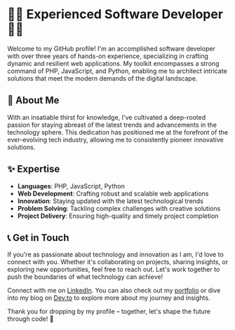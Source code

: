 # 👨‍💻 Experienced Software Developer 👩‍💻

Welcome to my GitHub profile! I'm an accomplished software developer with over three years of hands-on experience, specializing in crafting dynamic and resilient web applications. My toolkit encompasses a strong command of PHP, JavaScript, and Python, enabling me to architect intricate solutions that meet the modern demands of the digital landscape.

## 🌟 About Me

With an insatiable thirst for knowledge, I've cultivated a deep-rooted passion for staying abreast of the latest trends and advancements in the technology sphere. This dedication has positioned me at the forefront of the ever-evolving tech industry, allowing me to consistently pioneer innovative solutions.

## ✨ Expertise

- **Languages**: PHP, JavaScript, Python
- **Web Development**: Crafting robust and scalable web applications
- **Innovation**: Staying updated with the latest technological trends
- **Problem Solving**: Tackling complex challenges with creative solutions
- **Project Delivery**: Ensuring high-quality and timely project completion

## 📞 Get in Touch

If you're as passionate about technology and innovation as I am, I'd love to connect with you. Whether it's collaborating on projects, sharing insights, or exploring new opportunities, feel free to reach out. Let's work together to push the boundaries of what technology can achieve!

Connect with me on [LinkedIn](https://www.linkedin.com/in/pradnyanandana). You can also check out my [portfolio](https://pradnyanandana.github.io/portfolio/) or dive into my blog on [Dev.to](https://dev.to/pradnyanandana) to explore more about my journey and insights.

Thank you for dropping by my profile – together, let's shape the future through code! 🚀

